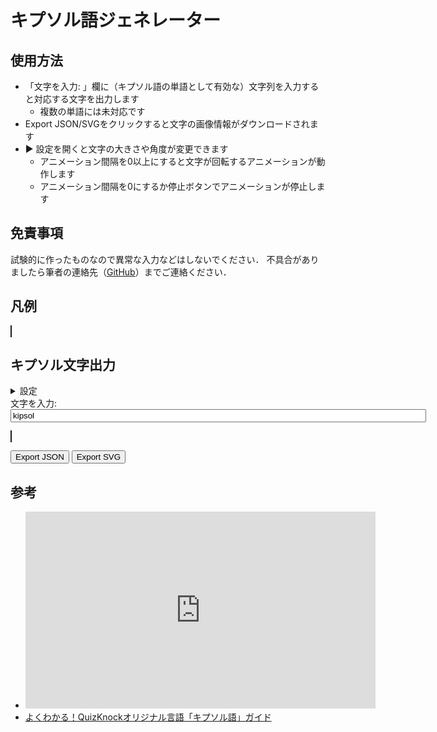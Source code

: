 # キプソル語ジェネレーター

## 使用方法

+ 「文字を入力: 」欄に（キプソル語の単語として有効な）文字列を入力すると対応する文字を出力します
  + 複数の単語には未対応です
+ Export JSON/SVGをクリックすると文字の画像情報がダウンロードされます
+ ▶ 設定を開くと文字の大きさや角度が変更できます
  + アニメーション間隔を0以上にすると文字が回転するアニメーションが動作します
  + アニメーション間隔を0にするか停止ボタンでアニメーションが停止します

## 免責事項

試験的に作ったものなので異常な入力などはしないでください．
不具合がありましたら筆者の連絡先（[GitHub](https://github.com/Y-Saki26/pages)）までご連絡ください．

## 凡例

<p><canvas id="canvasExample" width="800" height="300" style="border:1px solid;"></canvas></p>

## キプソル文字出力

<details>
    <summary>設定</summary>
    <ul>
        <li>
            字母<br>
            <ul>
                <li><label>有声音円のサイズ: <input type="number" id="inputVoisedSize" name="inputVoisedSize" maxlength="10" size="4" value="50"/></label></li>
                <li><label>無声音円のサイズ: <input type="number" id="inputVoiselessSize" name="inputVoiselessSize" maxlength="10" size="4" value="25"/></label></li>
                <li><label>語末記号のサイズ: <input type="number" id="inputEOWSize" name="inputEOWSize" maxlength="10" size="4" value="7"/></label></li>
                <li><label>中心の点のサイズ: <input type="number" id="inputPivotSize" name="inputPivotSize" maxlength="10" size="4" value="3"/></label></li>
                <li><label>母音の角度: <input type="number" id="inputVowelDeg" name="inputVowelDeg" maxlength="10" size="4" value="45"/> deg.</label></li>
                <li><label>連続子音の離す距離: <input type="number" id="inputPaddingLength" name="inputPaddingLength" maxlength="10" size="4" value="10"/></label></li>
            </ul>
        </li>
        <li>
            余白<br>
            <ul>
                <li><label>全部: <input type="number" id="inputMarginAll" name="inputMarginAll" maxlength="10" size="4" value="25"/></label>
                    <ul>
                        <li><label>上: <input type="number" id="inputMarginTop" name="inputMarginTop" maxlength="10" size="4" value="25"/></label></li>
                        <li><label>下: <input type="number" id="inputMarginBottom" name="inputMarginBottom" maxlength="10" size="4" value="25"/></label></li>
                        <li><label>左: <input type="number" id="inputMarginLeft" name="inputMarginLeft" maxlength="10" size="4" value="25"/></label></li>
                        <li><label>右: <input type="number" id="inputMarginRight" name="inputMarginRight" maxlength="10" size="4" value="25"/></label></li>
                    </ul>
                </li>
            </ul>
        </li>
        <li>
            アニメーション<br>
            <ul>
                <li><label>速度: <input type="number" id="inputRotationSpeed" name="inputRotationSpeed" maxlength="10" size="4" value="1"/> deg/sec</label></li>
                <li><label>アニメーション間隔: <input type="number" id="inputAnimationSpan" name="inputAnimationSpan" maxlength="10" size="4" value="0"/> sec</label></li>
                <li><label><button type="button" onclick="resetRotate()">停止</button>:  <input type="number" id="inputResetRotate" name="inputResetRotate" maxlength="10" size="4" value="0"/> deg.</label></li>
            </ul>
        </li>
    </ul>
</details>
<div>
    <label>文字を入力: <input type="text" id="inputText" name="inputText" maxlength="100" size="80" value="kipsol"/></label>
    <p><canvas id="canvas" width="800" height="500" style="border:1px solid;"></canvas>
</div>
<div>
    <p>
        <button type="button" onclick="downloadAsJSON()">Export JSON</button>
        <button type="button" onclick="downloadAsSVG()">Export SVG</button>
    </p>
</div>

## 参考

+ <iframe width="560" height="315" src="https://www.youtube.com/embed/r4AKMeUhRf4?si=tU2kELkOhcU4-aQ0" title="YouTube video player" frameborder="0" allow="accelerometer; autoplay; clipboard-write; encrypted-media; gyroscope; picture-in-picture; web-share" allowfullscreen></iframe>
+ [よくわかる！QuizKnockオリジナル言語「キプソル語」ガイド](https://web.quizknock.com/kipsil_lisok)

<script type="text/javascript" src="https://cdnjs.cloudflare.com/ajax/libs/fabric.js/5.3.1/fabric.min.js"></script>
<script type="text/javascript" src="./kipsol_script.js"></script>
<script  type="text/javascript">

const inputElement = document.getElementById('inputText');
let kipsol_settings = {
    consonantPadding: 10,
    radiusPivot: 3,
    radiusVoiced: 50,
    radiusVoiceless: 25,
    radiusEOW: 7,
    voweldir: {
        "I": -45,
        "O": 0,
        "U": 45
    }
};
let mergin = {
    top: 25,
    bottom: 25,
    left: 25,
    right: 25
};
let animationSpeed = 0;//0.2 * 1000;
let rotateSpeed = 3 * animationSpeed / 1000;

function drawExample(){
    let kc = new KipsolCanvas('canvasExample', kipsol_settings);

    let textWidth = kipsol_settings.radiusVoiced*0.2;
    let x = textWidth*2;

    kc.canvas.setWidth(textWidth*18+kipsol_settings.radiusVoiced*12);
    kc.canvas.setHeight(textWidth*6+kipsol_settings.radiusVoiced*2+kipsol_settings.radiusVoiceless*2);

    kc.strokeTextbox("z", x, textWidth, kipsol_settings.radiusVoiced*0.4, textWidth*2);
    kc.strokeTextbox("s", x+kipsol_settings.radiusVoiced-kipsol_settings.radiusVoiceless-textWidth, textWidth*3+kipsol_settings.radiusVoiced*2, kipsol_settings.radiusVoiced*0.4, textWidth*2);
    x += textWidth;
    kc.strokeZ(x + kipsol_settings.radiusVoiced, textWidth*2+kipsol_settings.radiusVoiced);
    kc.strokeS(x + kipsol_settings.radiusVoiced, textWidth*4+kipsol_settings.radiusVoiced*2+kipsol_settings.radiusVoiceless);
    x += kipsol_settings.radiusVoiced*2 + textWidth;

    kc.strokeTextbox("d", x, textWidth, kipsol_settings.radiusVoiced*0.4, textWidth*2);
    kc.strokeTextbox("t", x+kipsol_settings.radiusVoiced-kipsol_settings.radiusVoiceless-textWidth, textWidth*3+kipsol_settings.radiusVoiced*2, kipsol_settings.radiusVoiced*0.4, textWidth*2);
    x += textWidth;
    kc.strokeD(x + kipsol_settings.radiusVoiced, textWidth*2+kipsol_settings.radiusVoiced);
    kc.strokeT(x + kipsol_settings.radiusVoiced, textWidth*4+kipsol_settings.radiusVoiced*2+kipsol_settings.radiusVoiceless);
    x += kipsol_settings.radiusVoiced*2 + textWidth;

    kc.strokeTextbox("g", x, textWidth, kipsol_settings.radiusVoiced*0.4, textWidth*2);
    kc.strokeTextbox("k", x+kipsol_settings.radiusVoiced-kipsol_settings.radiusVoiceless-textWidth, textWidth*3+kipsol_settings.radiusVoiced*2, kipsol_settings.radiusVoiced*0.4, textWidth*2);
    x += textWidth;
    kc.strokeG(x + kipsol_settings.radiusVoiced, textWidth*2+kipsol_settings.radiusVoiced);
    kc.strokeK(x + kipsol_settings.radiusVoiced, textWidth*4+kipsol_settings.radiusVoiced*2+kipsol_settings.radiusVoiceless);
    x += kipsol_settings.radiusVoiced*2 + textWidth;

    kc.strokeTextbox("b", x, textWidth, kipsol_settings.radiusVoiced*0.4, textWidth*2);
    kc.strokeTextbox("p", x+kipsol_settings.radiusVoiced-kipsol_settings.radiusVoiceless-textWidth, textWidth*3+kipsol_settings.radiusVoiced*2, kipsol_settings.radiusVoiced*0.4, textWidth*2);
    x += textWidth;
    kc.strokeB(x + kipsol_settings.radiusVoiced, textWidth*2+kipsol_settings.radiusVoiced);
    kc.strokeP(x + kipsol_settings.radiusVoiced, textWidth*4+kipsol_settings.radiusVoiced*2+kipsol_settings.radiusVoiceless);
    x += kipsol_settings.radiusVoiced*2 + textWidth;

    kc.strokeTextbox("l", x, textWidth, kipsol_settings.radiusVoiced*0.4, textWidth*2);
    kc.strokeTextbox("end of word", x, textWidth*3+kipsol_settings.radiusVoiced*2, kipsol_settings.radiusVoiced*0.4, textWidth*15);
    x += textWidth;
    kc.strokeL(x + kipsol_settings.radiusVoiced, textWidth*2+kipsol_settings.radiusVoiced);
    kc.strokeEOW(x + kipsol_settings.radiusVoiced, textWidth*4+kipsol_settings.radiusVoiced*2+kipsol_settings.radiusVoiceless);
    x += kipsol_settings.radiusVoiced*2 + textWidth;

    kc.strokeTextbox("n", x, textWidth, kipsol_settings.radiusVoiced*0.4, textWidth*2);
    kc.strokeTextbox("end of centence", x, textWidth*3+kipsol_settings.radiusVoiced*2, kipsol_settings.radiusVoiced*0.4, textWidth*15);
    x += textWidth;
    kc.strokeN(x + kipsol_settings.radiusVoiced, textWidth*2+kipsol_settings.radiusVoiced);
    x += kipsol_settings.radiusVoiced*2 + textWidth;
}

drawExample();

const kCanvas = new KipsolCanvas('canvas', kipsol_settings);
kCanvas.canvas.setWidth(800);
kCanvas.canvas.setHeight(500);
let rotate = 0;

function drawInputText(){
    kCanvas.canvas.remove(...kCanvas.canvas.getObjects())
    let inputText = inputElement.value;
    let cil = calcItemList(kipsol_settings, inputText);
    console.log(cil.area, cil.items);
    kCanvas.canvas.setWidth(mergin.left + mergin.right + cil.area.maxX - cil.area.minX);
    kCanvas.canvas.setHeight(mergin.top + mergin.bottom + cil.area.maxY - cil.area.minY);
    kCanvas.drawItems(cil.items, {X: mergin.left-cil.area.minX, Y: mergin.top-cil.area.minY, R: rotate});
    rotate += rotateSpeed;
    rotate %= 360;
}

drawInputText();
inputElement.addEventListener("change", drawInputText);

let settingElements = {};
let intervalId;

function setParams(){
    kipsol_settings = {
        consonantPadding: parseFloat(settingElements['inputPaddingLength'].value),
        radiusPivot: parseFloat(settingElements['inputPivotSize'].value),
        radiusVoiced: parseFloat(settingElements['inputVoisedSize'].value),
        radiusVoiceless: parseFloat(settingElements['inputVoiselessSize'].value),
        radiusEOW: parseFloat(settingElements['inputEOWSize'].value),
        voweldir: {
            "I": -parseFloat(settingElements['inputVowelDeg'].value),
            "O": 0,
            "U": parseFloat(settingElements['inputVowelDeg'].value)
        }
    };
    mergin = {
        top: parseFloat(settingElements['inputMarginTop'].value),
        bottom: parseFloat(settingElements['inputMarginBottom'].value),
        left: parseFloat(settingElements['inputMarginLeft'].value),
        right: parseFloat(settingElements['inputMarginRight'].value)
    };
    animationSpeed = parseFloat(settingElements['inputAnimationSpan'].value) * 1000;
    rotateSpeed = parseFloat(settingElements['inputRotationSpeed'].value) * animationSpeed / 1000;
    console.log(kipsol_settings, mergin, animationSpeed, rotateSpeed);
    kCanvas.kipsol_settings = kipsol_settings;
    drawInputText();
    
    if(intervalId)
        clearInterval(intervalId);
    if(animationSpeed>0){
        intervalId = setInterval(drawInputText, animationSpeed);
    }
}

[
    'inputPaddingLength','inputPivotSize','inputVoisedSize',
    'inputVoiselessSize','inputEOWSize','inputVowelDeg',
    "inputMarginTop","inputMarginBottom","inputMarginLeft","inputMarginRight",
    "inputRotationSpeed","inputAnimationSpan"
].forEach((id)=>{
    settingElements[id] = document.getElementById(id);
    settingElements[id].addEventListener("change", setParams);
})
settingElements["inputMarginAll"] = document.getElementById("inputMarginAll");
settingElements["inputMarginAll"].addEventListener("change", () => {
    ["inputMarginTop","inputMarginBottom","inputMarginLeft","inputMarginRight"].forEach((id) => {
        settingElements[id].value = settingElements["inputMarginAll"].value;
    })
});

function resetRotate(){
    rotate = parseFloat(document.getElementById("inputResetRotate").value);
    settingElements["inputAnimationSpan"].value = 0;
    if(intervalId)
        clearInterval(intervalId);
    drawInputText();
}

function downloadAsSVG(){
    downloadText(`${inputElement.value}.svg`, kCanvas.canvas.toSVG());
}
function downloadAsJSON(){
    downloadText(`${inputElement.value}.json`, JSON.stringify(kCanvas.canvas));
}
</script>
